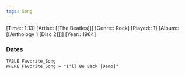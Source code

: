 ```yaml
---
tags: Song  
---
```

[Time:: 1:13]
[Artist:: [[The Beatles]]]
[Genre:: Rock]
[Played:: 1]
[Album:: [[Anthology 1 [Disc 2]]]]
[Year:: 1964]
### Dates
````dataview
TABLE Favorite_Song
WHERE Favorite_Song = "I'll Be Back [Demo]"
````